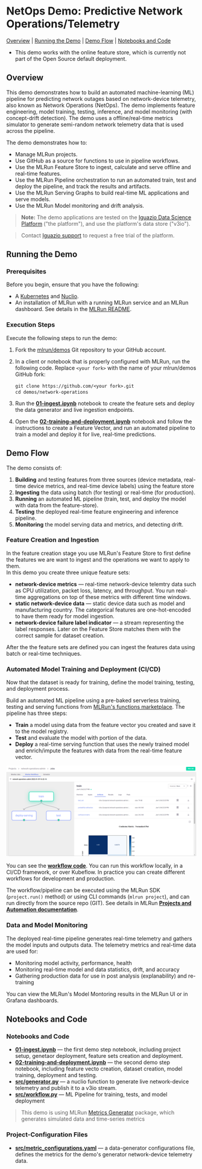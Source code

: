 # NetOps Demo: Predictive Network Operations/Telemetry

[Overview](#overview)&nbsp;| [Running the Demo](#demo-run)&nbsp;| [Demo Flow](#demo-flow)&nbsp;|  [Notebooks and Code](#notebooks-and-code)

- This demo works with the online feature store, which is currently not part of the Open Source default deployment.
   

## Overview

This demo demonstrates how to build an automated machine-learning (ML) pipeline for predicting network outages based on network-device telemetry, also known as Network Operations (NetOps).
The demo implements feature engineering, model training, testing, inference, and model monitoring (with concept-drift detection).
The demo uses a offline/real-time metrics simulator to generate semi-random network telemetry data that is used across the pipeline.

The demo demonstrates how to:

- Manage MLRun projects.
- Use GitHub as a source for functions to use in pipeline workflows.
- Use the MLRun Feature Store to ingest, calculate and serve offline and real-time features.
- Use the MLRun Pipeline orchestration to run an automated train, test and deploy the pipeline, and track the results and artifacts.
- Use the MLRun Serving Graphs to build real-time ML applications and serve models.
- Use the MLRun Model monitoring and drift analysis.

> **Note:** The demo applications are tested on the [Iguazio Data Science Platform](https://www.iguazio.com) ("the platform"), and use the platform's data store ("v3io"). 
  
> Contact [Iguazio support](mailto:support@iguazio.com) to request a free trial of the platform.

<a id="demo-run"></a>
## Running the Demo

<a id="demo-run-prerequisites"></a>
### Prerequisites

Before you begin, ensure that you have the following:

- A [Kubernetes](https://kubernetes.io/) and [Nuclio](https://nuclio.io/).
- An installation of MLRun with a running MLRun service and an MLRun dashboard.
    See details in the [MLRun README](https://github.com/mlrun/mlrun).

<a id="demo-execution-steps"></a>
### Execution Steps

Execute the following steps to run the demo:

1. Fork the [mlrun/demos](https://github.com/mlrun/demos) Git repository to your GitHub account.

2. In a client or notebook that is properly configured with MLRun, run the following code. Replace `<your fork>` with the name of your mlrun/demos GitHub fork:
    ```
    git clone https://github.com/<your fork>.git
    cd demos/network-operations
    ```

3. Run the [**01-ingest.ipynb**](01-ingest.ipynb) notebook to create the feature sets and deploy the data generator and live ingestion endpoints.

4. Open the [**02-training-and-deployment.ipynb**](02-training-and-deployment.ipynb) notebook and follow the instructions to create a Feature Vector, and run an automated pipeline to train a model and deploy it for live, real-time predictions.

<a id="demo-flow"></a>
## Demo Flow

The demo consists of:
1. **Building** and testing features from three sources (device metadata, real-time device metrics, and real-time device labels) using the feature store
2. **Ingesting** the data using batch (for testing) or real-time (for production).
3. **Running** an automated ML pipeline (train, test, and deploy the model with data from the feature-store).
4. **Testing** the deployed real-time feature engineering and inference pipeline.
5. **Monitoring** the model serving data and metrics, and detecting drift.

<a id="feature-creation"></a>
### Feature Creation and Ingestion

In the feature creation stage you use MLRun's Feature Store to first define the features we are want to ingest and the operations we want to apply to them.  
In this demo you create three unique feature sets:
- **network-device metrics** &mdash; real-time network-device telemtry data such as CPU utilization, packet loss, latency, and throughput. You run real-time aggregations on top of these metrics with different time windows.
- **static network-device data** &mdash; static device data such as model and manufacturing country. The categorical features are one-hot-encoded to have them ready for model ingestion.
- **network-device failure label indicator** &mdash; a stream representing the label responses. Later on the Feature Store matches them with the correct sample for dataset creation.

After the the feature sets are defined you can ingest the features data using batch or real-time techniques.

<a id="model-training"></a>
### Automated Model Training and Deployment (CI/CD)

Now that the dataset is ready for training, define the model training, testing, and deployment process.

Build an automated ML pipeline using a pre-baked serverless training, testing and serving functions from [MLRun's functions marketplace](https://www.mlrun.org/marketplace/). The pipeline has three steps:
* **Train** a model using data from the feature vector you created and save it to the model registry.
* **Test** and evaluate the model with portion of the data.
* **Deploy** a real-time serving function that uses the newly trained model and enrich/impute the features with data from the real-time feature vector. 

![](images/pipeline.png)

You can see the [**workflow code**](./src/workflow.py). You can run this workflow locally, in a CI/CD framework, or over Kubeflow. 
In practice you can create different workflows for development and production.

The workflow/pipeline can be executed using the MLRun SDK (`project.run()` method) or using CLI commands (`mlrun project`), 
and can run directly from the source repo (GIT). See details in MLRun [**Projects and Automation documentation**](https://docs.mlrun.org/en/latest/projects/overview.html).

<a id="model-Deployment-and-monitoring"></a>
### Data and Model Monitoring

The deployed real-time pipeline generates real-time telemetry and gathers the model inputs and outputs data. The telemetry 
metrics and real-time data are used for:
* Monitoring model activity, performance, health 
* Monitoring real-time model and data statistics, drift, and accuracy
* Gathering production data for use in post analysis (explanability) and re-training 

You can view the MLRun's Model Montoring results in the MLRun UI or in Grafana dashboards.


<a id="notebooks-and-code"></a>
## Notebooks and Code

<a id="notebooks"></a>
### Notebooks and Code

- [**01-ingest.ipynb**](01-ingest.ipynb) &mdash; the first demo step notebook, including project setup, genetaor deployment, feature sets creation and deployment.
- [**02-training-and-deployment.ipynb**](02-training-and-deployment.ipynb) &mdash; the second demo step notebook, including feature vecto creation, dataset creation, model training, deployment and testing.
- [**src/generator.py**](src/generator.py) &mdash; a nuclio function to generate live network-device telemetry and publish it to a v3io stream.
- [**src/workflow.py**](src/workflow.py) &mdash; ML Pipeline for training, tests, and model deployment

> This demo is using MLRun [Metrics Generator](https://github.com/mlrun/metrics-gen) package, 
> which generates simulated data and time-series metrics

<a id="project-cfg-files"></a>
### Project-Configuration Files

- [**src/metric_configurations.yaml**](src/metric_configurations.yaml) &mdash; a data-generator configurations file, defines the metrics for the demo's generator network-device telemetry data.

